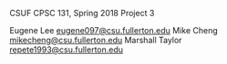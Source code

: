 CSUF CPSC 131, Spring 2018
Project 3

Eugene Lee eugene097@csu.fullerton.edu
Mike Cheng mikecheng@csu.fullerton.edu
Marshall Taylor repete1993@csu.fullerton.edu
